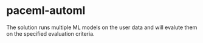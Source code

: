 # paceml-automl
The solution runs multiple ML models on the user data and will evalute them on the specified evaluation criteria.
